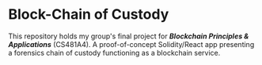 # Block-Chain of Custody

This repository holds my group's final project for ***Blockchain Principles & Applications*** (CS481A4). A proof-of-concept Solidity/React app presenting a forensics chain of custody functioning as a blockchain service.
